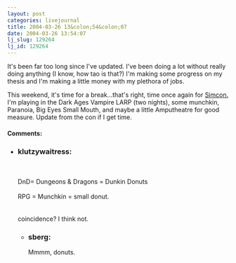 ```yaml
---
layout: post
categories: livejournal
title: 2004-03-26 13&colon;54&colon;07
date: 2004-03-26 13:54:07
lj_slug: 129264
lj_id: 129264
---
```

It's been far too long since I've updated. I've been doing a lot without really doing anything (I know, how tao is that?) I'm making some progress on my thesis and I'm making a little money with my plethora of jobs.  



This weekend, it's time for a break...that's right, time once again for [Simcon.](http://www.simcon.org) I'm playing in the Dark Ages Vampire LARP (two nights), some munchkin, Paranoia, Big Eyes Small Mouth, and maybe a little Amputheatre for good measure. Update from the con if I get time.


<div id="comments"><h4>Comments:</h4><div class="lj-comments"><ul>
<li><h3>klutzywaitress: </h3>
<a id="comment-197"></a>
<p><br>
<br>
DnD= Dungeons &amp; Dragons = Dunkin Donuts<br>
<br>
RPG = Munchkin = small donut.<br>
<br>
<br>
coincidence? I think not.</p>
<ul>
<li><h3>sberg: </h3>
<a id="comment-198"></a>
<p>Mmmm, donuts.</p>
</li>
</ul>
</li>
</ul></div></div>
